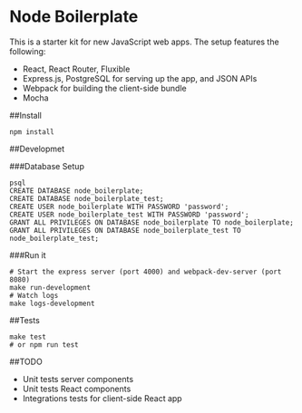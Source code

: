 # Node Boilerplate
This is a starter kit for new JavaScript web apps. The setup features the following:
- React, React Router, Fluxible
- Express.js, PostgreSQL for serving up the app, and JSON APIs
- Webpack for building the client-side bundle
- Mocha

##Install
```
npm install
```
##Developmet

###Database Setup
```
psql
CREATE DATABASE node_boilerplate;
CREATE DATABASE node_boilerplate_test;
CREATE USER node_boilerplate WITH PASSWORD 'password';
CREATE USER node_boilerplate_test WITH PASSWORD 'password';
GRANT ALL PRIVILEGES ON DATABASE node_boilerplate TO node_boilerplate;
GRANT ALL PRIVILEGES ON DATABASE node_boilerplate_test TO node_boilerplate_test;
```

###Run it
```
# Start the express server (port 4000) and webpack-dev-server (port 8080)
make run-development
# Watch logs
make logs-development
```

##Tests
```
make test
# or npm run test
```

##TODO
- Unit tests server components
- Unit tests React components
- Integrations tests for client-side React app


